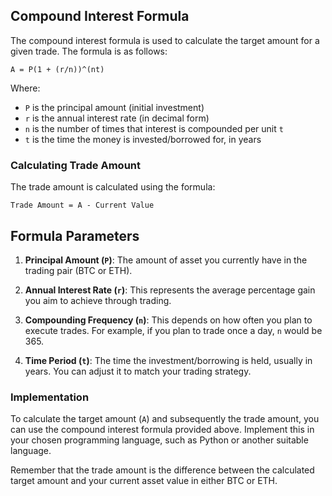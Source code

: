 ## Compound Interest Formula

The compound interest formula is used to calculate the target amount for a given
trade. The formula is as follows:

```
A = P(1 + (r/n))^(nt)
```

Where:

- `P` is the principal amount (initial investment)
- `r` is the annual interest rate (in decimal form)
- `n` is the number of times that interest is compounded per unit `t`
- `t` is the time the money is invested/borrowed for, in years

### Calculating Trade Amount

The trade amount is calculated using the formula:

```
Trade Amount = A - Current Value
```

## Formula Parameters

1. **Principal Amount (`P`)**: The amount of asset you currently have in the
   trading pair (BTC or ETH).

2. **Annual Interest Rate (`r`)**: This represents the average percentage gain
   you aim to achieve through trading.

3. **Compounding Frequency (`n`)**: This depends on how often you plan to
   execute trades. For example, if you plan to trade once a day, `n` would
   be 365.

4. **Time Period (`t`)**: The time the investment/borrowing is held, usually in
   years. You can adjust it to match your trading strategy.

### Implementation

To calculate the target amount (`A`) and subsequently the trade amount, you can
use the compound interest formula provided above. Implement this in your chosen
programming language, such as Python or another suitable language.

Remember that the trade amount is the difference between the calculated target
amount and your current asset value in either BTC or ETH.
